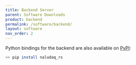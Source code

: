 ```yaml
---
title: Backend Server
parent: Software Downloads
product: backend
permalink: /software/backend/
layout: software
nav_order: 2
---
```



Python bindings for the backend are also available on [PyPI](https://pypi.org/project/naludaq-rs/):

```bash
>> pip install naludaq_rs
```
